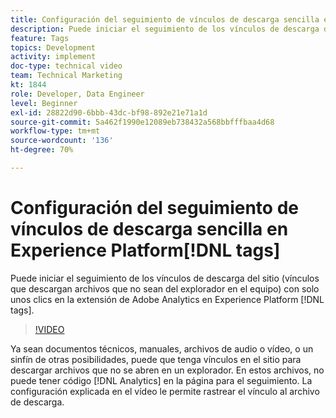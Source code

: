 ```yaml
---
title: Configuración del seguimiento de vínculos de descarga sencilla en etiquetas de Experience Platform
description: Puede iniciar el seguimiento de los vínculos de descarga del sitio (vínculos que descargan archivos que no sean del explorador en el equipo) en solo unos clics en la extensión de Adobe Analytics en las etiquetas de Experience Platform.
feature: Tags
topics: Development
activity: implement
doc-type: technical video
team: Technical Marketing
kt: 1844
role: Developer, Data Engineer
level: Beginner
exl-id: 28822d90-6bbb-43dc-bf98-892e21e71a1d
source-git-commit: 5a462f1990e12089eb738432a568bbfffbaa4d68
workflow-type: tm+mt
source-wordcount: '136'
ht-degree: 70%

---
```


# Configuración del seguimiento de vínculos de descarga sencilla en Experience Platform[!DNL tags]

Puede iniciar el seguimiento de los vínculos de descarga del sitio (vínculos que descargan archivos que no sean del explorador en el equipo) con solo unos clics en la extensión de Adobe Analytics en Experience Platform [!DNL tags].

>[!VIDEO](https://video.tv.adobe.com/v/25762/?quality=12&learn=on)

Ya sean documentos técnicos, manuales, archivos de audio o vídeo, o un sinfín de otras posibilidades, puede que tenga vínculos en el sitio para descargar archivos que no se abren en un explorador. En estos archivos, no puede tener código [!DNL Analytics] en la página para el seguimiento. La configuración explicada en el vídeo le permite rastrear el vínculo al archivo de descarga.
